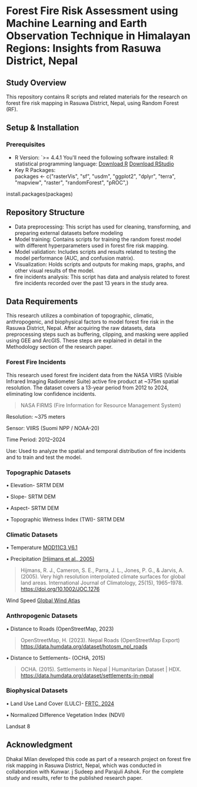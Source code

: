 # Forest Fire Risk Assessment using Machine Learning and Earth Observation Technique in Himalayan Regions: Insights from Rasuwa District, Nepal

## Study Overview 
This repository contains R scripts and related materials for the research on forest fire risk mapping in Rasuwa District, Nepal, using Random Forest (RF).

## Setup & Installation  
### Prerequisites  
- R Version: `>= 4.4.1
You'll need the following software installed: 
R statistical programming language:
[Download R](https://cran.r-project.org/) 
[Download RStudio](https://posit.co/download/rstudio-desktop/)
- Key R Packages:  
packages <- c("rasterVis", "sf", "usdm", "ggplot2", "dplyr", "terra", "mapview", "raster", "randomForest", "pROC",)

install.packages(packages)

## Repository Structure
- Data preprocessing: This script has used for cleaning, transforming, and preparing external datasets before modeling
- Model training: Contains scripts for training the random forest model with different hyperparameters used in forest fire risk mapping.
- Model validation: Includes scripts and results related to testing the model performance (AUC, and confusion matrix).
- Visualization: Holds scripts and outputs for making maps, graphs, and other visual results of the model.
- fire incidents analysis: This script has data and analysis related to forest fire incidents recorded over the past 13 years in the study area.


## Data Requirements
This research utilizes a combination of topographic, climatic, anthropogenic, and biophysical factors to model forest fire risk in the Rasuwa District, Nepal. After acquiring the raw datasets, data preprocessing steps such as buffering, clipping, and masking were applied using GEE and ArcGIS. These steps are explained in detail in the Methodology section of the research paper.

### **Forest Fire Incidents**

This research used forest fire incident data from the NASA VIIRS (Visible Infrared Imaging Radiometer Suite) active fire product at ~375m spatial resolution. The dataset covers a 13-year period from 2012 to 2024, eliminating low confidence incidents.

> NASA FIRMS (Fire Information for Resource Management System)

Resolution: ~375 meters

Sensor: VIIRS (Suomi NPP / NOAA-20)

Time Period: 2012–2024

Use: Used to analyze the spatial and temporal distribution of fire incidents and to train and test the model.

### **Topographic Datasets**

•	Elevation- SRTM DEM

•	Slope- SRTM DEM

•	Aspect- SRTM DEM

•	Topographic Wetness Index (TWI)- SRTM DEM

### **Climatic Datasets**
•	Temperature [MOD11C3 V6.1](https://lpdaac.usgs.gov/products/mod11c3v061/)

•	Precipitation [(Hijmans et al., 2005)](https://www.worldclim.org/)

  > Hijmans, R. J., Cameron, S. E., Parra, J. L., Jones, P. G., & Jarvis, A. (2005). Very high resolution interpolated climate surfaces for global land areas. International 
  Journal of Climatology, 25(15), 1965–1978. https://doi.org/10.1002/JOC.1276

Wind Speed [Global Wind Atlas](https://globalwindatlas.info/en/)

### **Anthropogenic Datasets**
•	Distance to Roads (OpenStreetMap, 2023)

 > OpenStreetMap, H. (2023). Nepal Roads (OpenStreetMap Export) https://data.humdata.org/dataset/hotosm_npl_roads

•	Distance to Settlements- (OCHA, 2015)

  > OCHA. (2015). Settlements in Nepal | Humanitarian Dataset | HDX. https://data.humdata.org/dataset/settlements-in-nepal

### **Biophysical Datasets**
•	Land Use Land Cover (LULC)- [FRTC, 2024](https://frtc.gov.np/downloadfiles/NLCMS_Report-1734713324.pdf)

•	Normalized Difference Vegetation Index (NDVI) 

  Landsat 8


## Acknowledgment
Dhakal Milan developed this code as part of a research project on forest fire risk mapping in Rasuwa District, Nepal, which was conducted in collaboration with Kunwar. j Sudeep and Parajuli Ashok. For the complete study and results, refer to the published research paper.

